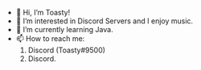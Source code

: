 - 👋 Hi, I’m Toasty! 
- 👀 I’m interested in Discord Servers and I enjoy music. 
- 🌱 I’m currently learning Java. 
- 📫 How to reach me:
	1. Discord (Toasty#9500) 
	2. Discord. 

<!---
TheToasty/TheToasty is a ✨ special ✨ repository because its `README.md` (this file) appears on your GitHub profile.
You can click the Preview link to take a look at your changes.
--->
